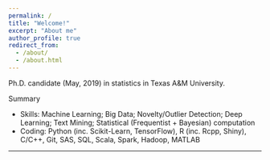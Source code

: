 ```yaml
---
permalink: /
title: "Welcome!"
excerpt: "About me"
author_profile: true
redirect_from: 
  - /about/
  - /about.html
---
```


Ph.D. candidate (May, 2019) in statistics in Texas A&M University.  

Summary

* Skills: Machine Learning; Big Data; Novelty/Outlier Detection; Deep Learning; Text Mining; Statistical (Frequentist + Bayesian) computation
* Coding: Python (inc. Scikit-Learn, TensorFlow), R (inc. Rcpp, Shiny), C/C++, Git, SAS, SQL, Scala, Spark, Hadoop, MATLAB

***

<!--
![Bored by statistics](/images/stat_cartoon/bored_by_statistics.jpg)

![Placebo](/images/stat_cartoon/placebo.png)

![Make up statistics](/images/stat_cartoon/make_up.gif)

![Outliers](/images/stat_cartoon/outlier.gif)
-->
